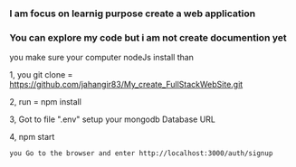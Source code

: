 ### I am focus on learnig purpose create a web application 

### You can explore my code  but i am not create documention yet

you make sure your computer nodeJs install than 

  1, you git clone = https://github.com/jahangir83/My_create_FullStackWebSite.git
  
  2, run = npm install
  
  3, Got to file ".env" setup your mongodb Database URL 
  
  4, npm start
  
    you Go to the browser and enter http://localhost:3000/auth/signup
